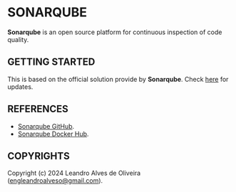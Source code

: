 # SONARQUBE

**Sonarqube** is an open source platform for continuous inspection of code quality.

## GETTING STARTED

This is based on the official solution provide by **Sonarqube**. Check [here](https://hub.docker.com/_/sonarqube) for updates.

## REFERENCES
- [Sonarqube GitHub](https://github.com/SonarSource/docker-sonarqube).
- [Sonarqube Docker Hub](https://hub.docker.com/_/sonarqube).

## COPYRIGHTS
Copyright (c) 2024 Leandro Alves de Oliveira (engleandroalveso@gmail.com).